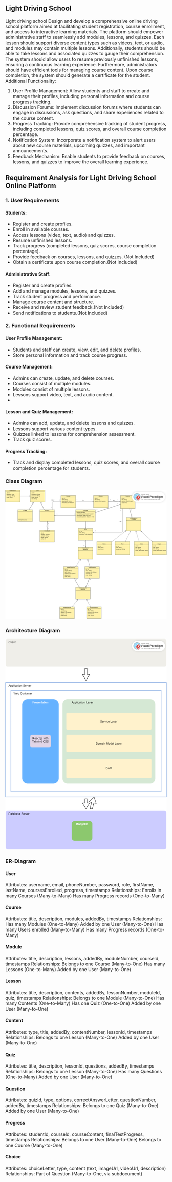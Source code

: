 ## Light Driving School

Light driving school
Design and develop a comprehensive online driving school platform aimed at facilitating student registration, course enrollment, and access to interactive learning materials. The platform should empower administrative staff to seamlessly add modules, lessons, and quizzes. Each lesson should support diverse content types such as videos, text, or audio, and modules may contain multiple lessons. Additionally, students should be able to take lessons and associated quizzes to gauge their comprehension. The system should allow users to resume previously unfinished lessons, ensuring a continuous learning experience. Furthermore, administrators should have efficient tools for managing course content. Upon course completion, the system should generate a certificate for the student.
Additional Functionality:
1.	User Profile Management: Allow students and staff to create and manage their profiles, including personal information and course progress tracking.
2.	Discussion Forums: Implement discussion forums where students can engage in discussions, ask questions, and share experiences related to the course content.
3.	Progress Tracking: Provide comprehensive tracking of student progress, including completed lessons, quiz scores, and overall course completion percentage.
4.	Notification System: Incorporate a notification system to alert users about new course materials, upcoming quizzes, and important announcements.
5. Feedback Mechanism: Enable students to provide feedback on courses, lessons, and quizzes to improve the overall learning experience.

## Requirement Analysis for Light Driving School Online Platform
### 1. User Requirements
#### Students:

- Register and create profiles.
- Enroll in available courses.
- Access lessons (video, text, audio) and quizzes.
- Resume unfinished lessons.
- Track progress (completed lessons, quiz scores, course completion percentage).
- Provide feedback on courses, lessons, and quizzes. (Not Included)
- Obtain a certificate upon course completion.(Not Included)

#### Administrative Staff:

- Register and create profiles.
- Add and manage modules, lessons, and quizzes.
- Track student progress and performance.
- Manage course content and structure.
- Receive and review student feedback.(Not Included)
- Send notifications to students.(Not Included)
### 2. Functional Requirements
#### User Profile Management:

- Students and staff can create, view, edit, and delete profiles.
- Store personal information and track course progress.
  
#### Course Management:

- Admins can create, update, and delete courses.
- Courses consist of multiple modules.
- Modules consist of multiple lessons.
- Lessons support video, text, and audio content.
- 
#### Lesson and Quiz Management:

- Admins can add, update, and delete lessons and quizzes.
- Lessons support various content types.
- Quizzes linked to lessons for comprehension assessment.
- Track quiz scores.
#### Progress Tracking:

- Track and display completed lessons, quiz scores, and overall course completion percentage for students.

### Class Diagram
![](./class_diagram/AppliedSDproject.png)

### Architecture Diagram
![](./class_diagram/architecture.png)

### ER-Diagram

#### User

Attributes: username, email, phoneNumber, password, role, firstName, lastName, coursesEnrolled, progress, timestamps
Relationships:
Enrolls in many Courses (Many-to-Many)
Has many Progress records (One-to-Many)
#### Course

Attributes: title, description, modules, addedBy, timestamps
Relationships:
Has many Modules (One-to-Many)
Added by one User (Many-to-One)
Has many Users enrolled (Many-to-Many)
Has many Progress records (One-to-Many)
#### Module

Attributes: title, description, lessons, addedBy, moduleNumber, courseId, timestamps
Relationships:
Belongs to one Course (Many-to-One)
Has many Lessons (One-to-Many)
Added by one User (Many-to-One)
#### Lesson

Attributes: title, description, contents, addedBy, lessonNumber, moduleId, quiz, timestamps
Relationships:
Belongs to one Module (Many-to-One)
Has many Contents (One-to-Many)
Has one Quiz (One-to-One)
Added by one User (Many-to-One)
#### Content

Attributes: type, title, addedBy, contentNumber, lessonId, timestamps
Relationships:
Belongs to one Lesson (Many-to-One)
Added by one User (Many-to-One)
#### Quiz

Attributes: title, description, lessonId, questions, addedBy, timestamps
Relationships:
Belongs to one Lesson (Many-to-One)
Has many Questions (One-to-Many)
Added by one User (Many-to-One)
#### Question

Attributes: quizId, type, options, correctAnswerLetter, questionNumber, addedBy, timestamps
Relationships:
Belongs to one Quiz (Many-to-One)
Added by one User (Many-to-One)
#### Progress

Attributes: studentId, courseId, courseContent, finalTestProgress, timestamps
Relationships:
Belongs to one User (Many-to-One)
Belongs to one Course (Many-to-One)

#### Choice

Attributes: choiceLetter, type, content (text, imageUrl, videoUrl, description)
Relationships:
Part of Question (Many-to-One, via subdocument)
